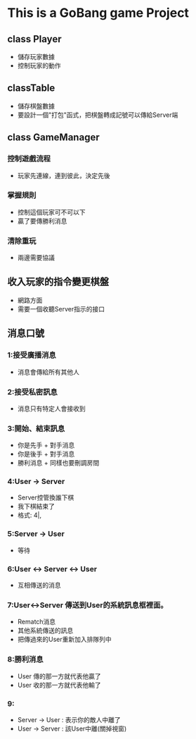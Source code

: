 # This is a GoBang game Project
## class Player
- 儲存玩家數據
- 控制玩家的動作    
## classTable
- 儲存棋盤數據
- 要設計一個"打包"函式，把棋盤轉成記號可以傳給Server端
## class GameManager
### 控制遊戲流程
- 玩家先連線，連到彼此，決定先後
### 掌握規則
- 控制這個玩家可不可以下
- 贏了要傳勝利消息
### 清除重玩
- 兩邊需要協議 
## 收入玩家的指令變更棋盤
- 網路方面
- 需要一個收聽Server指示的接口

## 消息口號
### 1:接受廣播消息
- 消息會傳給所有其他人

### 2:接受私密訊息
- 消息只有特定人會接收到

### 3:開始、結束訊息
- 你是先手 + 對手消息
- 你是後手 + 對手消息
- 勝利消息 + 同樣也要刪調房間

### 4:User -> Server
- Server控管換誰下棋
- 我下棋結束了
- 格式: 4<UserName>|<x>,<y>

### 5:Server -> User 
- 等待

### 6:User <-> Server <-> User
- 互相傳送的消息

### 7:User<->Server 傳送到User的系統訊息框裡面。
- Rematch消息
- 其他系統傳送的訊息
- 把傳過來的User重新加入排隊列中
### 8:勝利消息
- User 傳的那一方就代表他贏了
- User 收的那一方就代表他輸了
### 9:
- Server -> User : 表示你的敵人中離了
- User -> Server : 該User中離(關掉視窗)